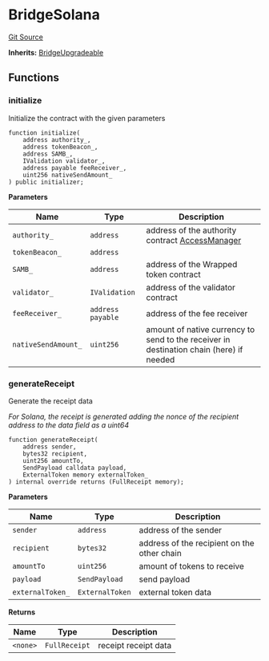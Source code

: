 # BridgeSolana
[Git Source](https://github.com/ambrosus/token-bridge/blob/552fd0953a1932ae8ea9555e10159a131960dfef/contracts/BridgeSolana.sol)

**Inherits:**
[BridgeUpgradeable](/contracts/upgradeable/BridgeUpgradeable.sol/abstract.BridgeUpgradeable.md)


## Functions
### initialize

Initialize the contract with the given parameters


```solidity
function initialize(
    address authority_,
    address tokenBeacon_,
    address SAMB_,
    IValidation validator_,
    address payable feeReceiver_,
    uint256 nativeSendAmount_
) public initializer;
```
**Parameters**

|Name|Type|Description|
|----|----|-----------|
|`authority_`|`address`|address of the authority contract [AccessManager](https://docs.openzeppelin.com/contracts/5.x/access-control#access-management)|
|`tokenBeacon_`|`address`||
|`SAMB_`|`address`|address of the Wrapped token contract|
|`validator_`|`IValidation`|address of the validator contract|
|`feeReceiver_`|`address payable`|address of the fee receiver|
|`nativeSendAmount_`|`uint256`|amount of native currency to send to the receiver in destination chain (here) if needed|


### generateReceipt

Generate the receipt data

*For Solana, the receipt is generated adding the nonce of the recipient address to the data field as a uint64*


```solidity
function generateReceipt(
    address sender,
    bytes32 recipient,
    uint256 amountTo,
    SendPayload calldata payload,
    ExternalToken memory externalToken_
) internal override returns (FullReceipt memory);
```
**Parameters**

|Name|Type|Description|
|----|----|-----------|
|`sender`|`address`|address of the sender|
|`recipient`|`bytes32`|address of the recipient on the other chain|
|`amountTo`|`uint256`|amount of tokens to receive|
|`payload`|`SendPayload`|send payload|
|`externalToken_`|`ExternalToken`|external token data|

**Returns**

|Name|Type|Description|
|----|----|-----------|
|`<none>`|`FullReceipt`|receipt receipt data|


